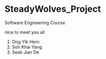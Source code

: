 # SteadyWolves_Project
Software Engineering Course

nice to meet you all
1. Ong Yik Hern
2. Soh Khai Yang
3. Seak Jian De
